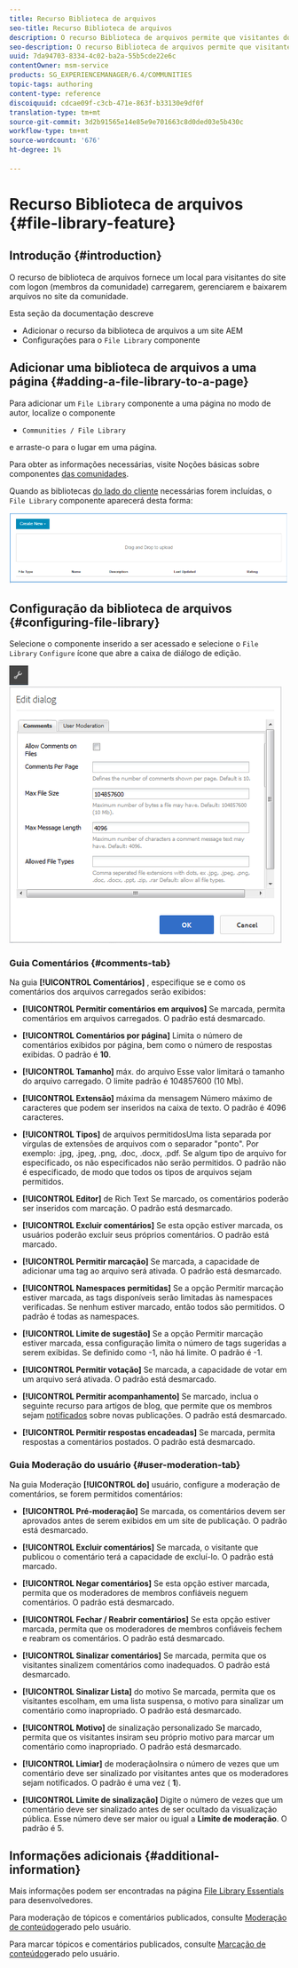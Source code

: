 ```yaml
---
title: Recurso Biblioteca de arquivos
seo-title: Recurso Biblioteca de arquivos
description: O recurso Biblioteca de arquivos permite que visitantes do site com logon façam upload, gerenciem e baixem arquivos
seo-description: O recurso Biblioteca de arquivos permite que visitantes do site com logon façam upload, gerenciem e baixem arquivos
uuid: 7da94703-8334-4c02-ba2a-55b5cde22e6c
contentOwner: msm-service
products: SG_EXPERIENCEMANAGER/6.4/COMMUNITIES
topic-tags: authoring
content-type: reference
discoiquuid: cdcae09f-c3cb-471e-863f-b33130e9df0f
translation-type: tm+mt
source-git-commit: 3d2b91565e14e85e9e701663c8d0ded03e5b430c
workflow-type: tm+mt
source-wordcount: '676'
ht-degree: 1%

---
```



# Recurso Biblioteca de arquivos {#file-library-feature}

## Introdução {#introduction}

O recurso de biblioteca de arquivos fornece um local para visitantes do site com logon (membros da comunidade) carregarem, gerenciarem e baixarem arquivos no site da comunidade.

Esta seção da documentação descreve

* Adicionar o recurso da biblioteca de arquivos a um site AEM
* Configurações para o `File Library` componente

## Adicionar uma biblioteca de arquivos a uma página {#adding-a-file-library-to-a-page}

Para adicionar um `File Library` componente a uma página no modo de autor, localize o componente

* `Communities / File Library`

e arraste-o para o lugar em uma página.

Para obter as informações necessárias, visite Noções básicas sobre componentes [das comunidades](basics.md).

Quando as bibliotecas [do lado do cliente](essentials-file-library.md#essentials-for-client-side) necessárias forem incluídas, o `File Library` componente aparecerá desta forma:

![chlimage_1-430](assets/chlimage_1-430.png)

## Configuração da biblioteca de arquivos {#configuring-file-library}

Selecione o componente inserido a ser acessado e selecione o `File Library` `Configure` ícone que abre a caixa de diálogo de edição.

![chlimage_1-431](assets/chlimage_1-431.png) ![chlimage_1-432](assets/chlimage_1-432.png)

### Guia Comentários {#comments-tab}

Na guia **[!UICONTROL Comentários]** , especifique se e como os comentários dos arquivos carregados serão exibidos:

* **[!UICONTROL Permitir comentários em arquivos]** Se marcada, permita comentários em arquivos carregados. O padrão está desmarcado.

* **[!UICONTROL Comentários por página]** Limita o número de comentários exibidos por página, bem como o número de respostas exibidas. O padrão é 
**10**.

* **[!UICONTROL Tamanho]** máx. do arquivo Esse valor limitará o tamanho do arquivo carregado. O limite padrão é 104857600 (10 Mb).

* **[!UICONTROL Extensão]** máxima da mensagem Número máximo de caracteres que podem ser inseridos na caixa de texto. O padrão é 4096 caracteres.

* **[!UICONTROL Tipos]** de arquivos permitidosUma lista separada por vírgulas de extensões de arquivos com o separador &quot;ponto&quot;. Por exemplo: .jpg, .jpeg, .png, .doc, .docx, .pdf. Se algum tipo de arquivo for especificado, os não especificados não serão permitidos. O padrão não é especificado, de modo que todos os tipos de arquivos sejam permitidos.

* **[!UICONTROL Editor]** de Rich Text Se marcado, os comentários poderão ser inseridos com marcação. O padrão está desmarcado.

* **[!UICONTROL Excluir comentários]** Se esta opção estiver marcada, os usuários poderão excluir seus próprios comentários. O padrão está marcado.

* **[!UICONTROL Permitir marcação]** Se marcada, a capacidade de adicionar uma tag ao arquivo será ativada. O padrão está desmarcado.

* **[!UICONTROL Namespaces permitidas]** Se a opção Permitir marcação estiver marcada, as tags disponíveis serão limitadas às namespaces verificadas. Se nenhum estiver marcado, então todos são permitidos. O padrão é todas as namespaces.

* **[!UICONTROL Limite de sugestão]** Se a opção Permitir marcação estiver marcada, essa configuração limita o número de tags sugeridas a serem exibidas. Se definido como -1, não há limite. O padrão é -1.

* **[!UICONTROL Permitir votação]** Se marcada, a capacidade de votar em um arquivo será ativada. O padrão está desmarcado.

* **[!UICONTROL Permitir acompanhamento]** Se marcado, inclua o seguinte recurso para artigos de blog, que permite que os membros sejam [notificados](notifications.md) sobre novas publicações. O padrão está desmarcado.

* **[!UICONTROL Permitir respostas encadeadas]** Se marcada, permita respostas a comentários postados. O padrão está desmarcado.

### Guia Moderação do usuário {#user-moderation-tab}

Na guia Moderação **[!UICONTROL do]** usuário, configure a moderação de comentários, se forem permitidos comentários:

* **[!UICONTROL Pré-moderação]** Se marcada, os comentários devem ser aprovados antes de serem exibidos em um site de publicação. O padrão está desmarcado.

* **[!UICONTROL Excluir comentários]** Se marcada, o visitante que publicou o comentário terá a capacidade de excluí-lo. O padrão está marcado.

* **[!UICONTROL Negar comentários]** Se esta opção estiver marcada, permita que os moderadores de membros confiáveis neguem comentários. O padrão está desmarcado.

* **[!UICONTROL Fechar / Reabrir comentários]** Se esta opção estiver marcada, permita que os moderadores de membros confiáveis fechem e reabram os comentários. O padrão está desmarcado.

* **[!UICONTROL Sinalizar comentários]** Se marcada, permita que os visitantes sinalizem comentários como inadequados. O padrão está desmarcado.

* **[!UICONTROL Sinalizar Lista]** do motivo Se marcada, permita que os visitantes escolham, em uma lista suspensa, o motivo para sinalizar um comentário como inapropriado. O padrão está desmarcado.

* **[!UICONTROL Motivo]** de sinalização personalizado Se marcado, permita que os visitantes insiram seu próprio motivo para marcar um comentário como inapropriado. O padrão está desmarcado.

* **[!UICONTROL Limiar]** de moderaçãoInsira o número de vezes que um comentário deve ser sinalizado por visitantes antes que os moderadores sejam notificados. O padrão é uma vez (
**1**).

* **[!UICONTROL Limite de sinalização]** Digite o número de vezes que um comentário deve ser sinalizado antes de ser ocultado da visualização pública. Esse número deve ser maior ou igual a 
**Limite de moderação**. O padrão é 5.

## Informações adicionais {#additional-information}

Mais informações podem ser encontradas na página [File Library Essentials](essentials-file-library.md) para desenvolvedores.

Para moderação de tópicos e comentários publicados, consulte [Moderação de conteúdo](moderate-ugc.md)gerado pelo usuário.

Para marcar tópicos e comentários publicados, consulte [Marcação de conteúdo](tag-ugc.md)gerado pelo usuário.
